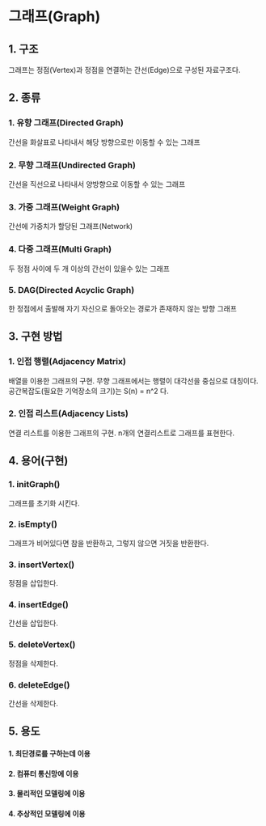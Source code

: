 # 그래프(Graph)

## 1. 구조

그래프는 정점(Vertex)과 정점을 연결하는 간선(Edge)으로 구성된 자료구조다.

## 2. 종류

### 1. 유향 그래프(Directed Graph)

간선을 화살표로 나타내서 해당 방향으로만 이동할 수 있는 그래프

### 2. 무향 그래프(Undirected Graph)

간선을 직선으로 나타내서 양방향으로 이동할 수 있는 그래프

### 3. 가중 그래프(Weight Graph)

간선에 가중치가 할당된 그래프(Network)

### 4. 다중 그래프(Multi Graph)

두 정점 사이에 두 개 이상의 간선이 있을수 있는 그래프

### 5. DAG(Directed Acyclic Graph)

한 정점에서 출발해 자기 자신으로 돌아오는 경로가 존재하지 않는 방향 그래프

## 3. 구현 방법

### 1. 인접 행렬(Adjacency Matrix)

배열을 이용한 그래프의 구현. 무향 그래프에서는 행렬이 대각선을 중심으로 대칭이다. 공간복잡도(필요한 기억장소의 크기)는 S(n) = n^2 다.

### 2. 인접 리스트(Adjacency Lists)

연결 리스트를 이용한 그래프의 구현. n개의 연결리스트로 그래프를 표현한다.

## 4. 용어(구현)

### 1. initGraph()

그래프를 초기화 시킨다.

### 2. isEmpty()

그래프가 비어있다면 참을 반환하고, 그렇지 않으면 거짓을 반환한다.

### 3. insertVertex()

정점을 삽입한다.

### 4. insertEdge()

간선을 삽입한다.

### 5. deleteVertex()

정점을 삭제한다.

### 6. deleteEdge()

간선을 삭제한다.

## 5. 용도

#### 1. 최단경로를 구하는데 이용
#### 2. 컴퓨터 통신망에 이용
#### 3. 물리적인 모델링에 이용
#### 4. 추상적인 모델링에 이용